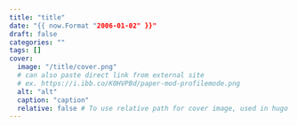```yaml
---
title: "title"
date: "{{ now.Format "2006-01-02" }}"
draft: false
categories: ""
tags: []
cover:
  image: "/title/cover.png"
  # can also paste direct link from external site
  # ex. https://i.ibb.co/K0HVPBd/paper-mod-profilemode.png
  alt: "alt"
  caption: "caption"
  relative: false # To use relative path for cover image, used in hugo Page-bundles
---
```

